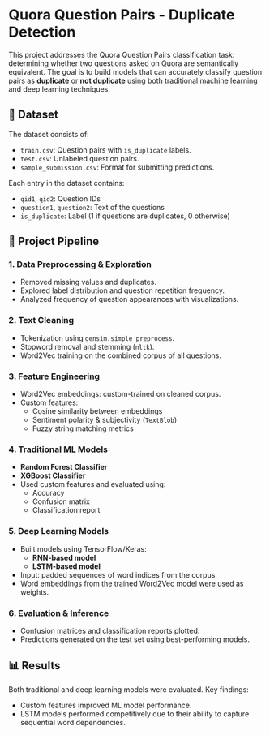 # Quora Question Pairs - Duplicate Detection

This project addresses the Quora Question Pairs classification task: determining whether two questions asked on Quora are semantically equivalent. The goal is to build models that can accurately classify question pairs as **duplicate** or **not duplicate** using both traditional machine learning and deep learning techniques.

## 📂 Dataset

The dataset consists of:
- `train.csv`: Question pairs with `is_duplicate` labels.
- `test.csv`: Unlabeled question pairs.
- `sample_submission.csv`: Format for submitting predictions.

Each entry in the dataset contains:
- `qid1`, `qid2`: Question IDs  
- `question1`, `question2`: Text of the questions  
- `is_duplicate`: Label (1 if questions are duplicates, 0 otherwise)

## 📌 Project Pipeline

### 1. Data Preprocessing & Exploration
- Removed missing values and duplicates.
- Explored label distribution and question repetition frequency.
- Analyzed frequency of question appearances with visualizations.

### 2. Text Cleaning
- Tokenization using `gensim.simple_preprocess`.
- Stopword removal and stemming (`nltk`).
- Word2Vec training on the combined corpus of all questions.

### 3. Feature Engineering
- Word2Vec embeddings: custom-trained on cleaned corpus.
- Custom features:
  - Cosine similarity between embeddings
  - Sentiment polarity & subjectivity (`TextBlob`)
  - Fuzzy string matching metrics

### 4. Traditional ML Models
- **Random Forest Classifier**
- **XGBoost Classifier**
- Used custom features and evaluated using:
  - Accuracy
  - Confusion matrix
  - Classification report

### 5. Deep Learning Models
- Built models using TensorFlow/Keras:
  - **RNN-based model**
  - **LSTM-based model**
- Input: padded sequences of word indices from the corpus.
- Word embeddings from the trained Word2Vec model were used as weights.

### 6. Evaluation & Inference
- Confusion matrices and classification reports plotted.
- Predictions generated on the test set using best-performing models.

## 📊 Results

Both traditional and deep learning models were evaluated. Key findings:
- Custom features improved ML model performance.
- LSTM models performed competitively due to their ability to capture sequential word dependencies.

